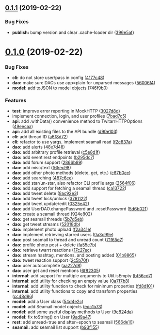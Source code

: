 <a name="0.1.1"></a>
## [0.1.1](https://github.com/RangerRick/twitarr-client-api/compare/v0.1.0...v0.1.1) (2019-02-22)


### Bug Fixes

* **publish:** bump version and clear .cache-loader dir ([396e5af](https://github.com/RangerRick/twitarr-client-api/commit/396e5af))



<a name="0.1.0"></a>
# [0.1.0](https://github.com/RangerRick/twitarr-client-api/compare/7bad7c5...v0.1.0) (2019-02-22)


### Bug Fixes

* **cli:** do not store user/pass in config ([4177c48](https://github.com/RangerRick/twitarr-client-api/commit/4177c48))
* **dao:** make sure DAOs use app=plain for unparsed messages ([56006f4](https://github.com/RangerRick/twitarr-client-api/commit/56006f4))
* **model:** add toJSON to model objects ([746f9b0](https://github.com/RangerRick/twitarr-client-api/commit/746f9b0))


### Features

* **test:** improve error reporting in MockHTTP ([3027d8d](https://github.com/RangerRick/twitarr-client-api/commit/3027d8d))
* implement connection, login, and user profiles ([7bad7c5](https://github.com/RangerRick/twitarr-client-api/commit/7bad7c5))
* **api:** add .withData() convenience method to TwitarrHTTPOptions ([49eecaa](https://github.com/RangerRick/twitarr-client-api/commit/49eecaa))
* **api:** add all existing files to the API bundle ([d90e103](https://github.com/RangerRick/twitarr-client-api/commit/d90e103))
* **cli:** add thread ID ([a6f8d72](https://github.com/RangerRick/twitarr-client-api/commit/a6f8d72))
* **cli:** refactor to use yargs, implement seamail read ([f2c837a](https://github.com/RangerRick/twitarr-client-api/commit/f2c837a))
* **dao:** add alerts ([48e7d48](https://github.com/RangerRick/twitarr-client-api/commit/48e7d48))
* **dao:** add arbitrary profile retrieval ([c5e8d1f](https://github.com/RangerRick/twitarr-client-api/commit/c5e8d1f))
* **dao:** add event rest endpoints ([b295dc7](https://github.com/RangerRick/twitarr-client-api/commit/b295dc7))
* **dao:** add forum support ([2866b99](https://github.com/RangerRick/twitarr-client-api/commit/2866b99))
* **dao:** add misc/text ([f65ec98](https://github.com/RangerRick/twitarr-client-api/commit/f65ec98))
* **dao:** add other photo methods (delete, get, etc.) ([c67b0ec](https://github.com/RangerRick/twitarr-client-api/commit/c67b0ec))
* **dao:** add searching ([487c6ce](https://github.com/RangerRick/twitarr-client-api/commit/487c6ce))
* **dao:** add star/un-star, also refactor CLI profile args ([2564f06](https://github.com/RangerRick/twitarr-client-api/commit/2564f06))
* **dao:** add support for fetching a seamail thread ([ca13722](https://github.com/RangerRick/twitarr-client-api/commit/ca13722))
* **dao:** add tweet delete ([8ac92e3](https://github.com/RangerRick/twitarr-client-api/commit/8ac92e3))
* **dao:** add tweet lock/unlock ([3781122](https://github.com/RangerRick/twitarr-client-api/commit/3781122))
* **dao:** add tweet update/edit ([0325e42](https://github.com/RangerRick/twitarr-client-api/commit/0325e42))
* **dao:** add UserDAO.changePassword and .resetPassword ([5d6b021](https://github.com/RangerRick/twitarr-client-api/commit/5d6b021))
* **dao:** create a seamail thread ([924e802](https://github.com/RangerRick/twitarr-client-api/commit/924e802))
* **dao:** get seamail threads ([5b7d5eb](https://github.com/RangerRick/twitarr-client-api/commit/5b7d5eb))
* **dao:** get tweet streams ([52018db](https://github.com/RangerRick/twitarr-client-api/commit/52018db))
* **dao:** implement photo upload ([f2a341e](https://github.com/RangerRick/twitarr-client-api/commit/f2a341e))
* **dao:** implement retrieving starred users ([0a3c99e](https://github.com/RangerRick/twitarr-client-api/commit/0a3c99e))
* **dao:** post seamail to thread and unread count ([71f65e7](https://github.com/RangerRick/twitarr-client-api/commit/71f65e7))
* **dao:** profile photo post + delete ([fa55e7b](https://github.com/RangerRick/twitarr-client-api/commit/fa55e7b))
* **dao:** retrieve twarrt reactions ([17c27ec](https://github.com/RangerRick/twitarr-client-api/commit/17c27ec))
* **dao:** stream hashtag, mentions, and posting added ([01b8865](https://github.com/RangerRick/twitarr-client-api/commit/01b8865))
* **dao:** tweet reaction support ([2c5b70f](https://github.com/RangerRick/twitarr-client-api/commit/2c5b70f))
* **dao:** user autocomplete ([aa227d8](https://github.com/RangerRick/twitarr-client-api/commit/aa227d8))
* **dao:** user get and reset mentions ([6f82305](https://github.com/RangerRick/twitarr-client-api/commit/6f82305))
* **internal:** add support for multiple arguments to Util.isEmpty ([bf56cd7](https://github.com/RangerRick/twitarr-client-api/commit/bf56cd7))
* **internal:** add utility for checking an empty value ([0a7f7b8](https://github.com/RangerRick/twitarr-client-api/commit/0a7f7b8))
* **internal:** add utility function to check for minimum properties ([fd8d101](https://github.com/RangerRick/twitarr-client-api/commit/fd8d101))
* **internal:** add utility functions to copy and transform properties ([cc48d86](https://github.com/RangerRick/twitarr-client-api/commit/cc48d86))
* **model:** add a User class ([54d4e2c](https://github.com/RangerRick/twitarr-client-api/commit/54d4e2c))
* **model:** add Seamail model objects ([edc1b73](https://github.com/RangerRick/twitarr-client-api/commit/edc1b73))
* **model:** add some useful display methods to User ([9c824da](https://github.com/RangerRick/twitarr-client-api/commit/9c824da))
* **model:** fix toString() on User ([9ad9a47](https://github.com/RangerRick/twitarr-client-api/commit/9ad9a47))
* **rest:** add unread=true and after=epoch to seamail ([566de10](https://github.com/RangerRick/twitarr-client-api/commit/566de10))
* **seamail:** add seamail list support ([b93f155](https://github.com/RangerRick/twitarr-client-api/commit/b93f155))



